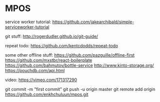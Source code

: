 # MPOS

service worker tutorial:
https://github.com/jakearchibald/simple-serviceworker-tutorial

git stuff:
http://rogerdudler.github.io/git-guide/

repeat todo:
https://github.com/kentcdodds/repeat-todo

some other offline stuff:
https://github.com/pazguille/offline-first
https://github.com/mxstbr/react-boilerplate
https://github.com/bahmutov/bottle-service
http://www.kinto-storage.org/
https://pouchdb.com/api.html


video:
https://vimeo.com/171317290

git commit -m "first commit"
git push -u origin master
git remote add origin https://github.com/enkhchuluun/mpos.git
